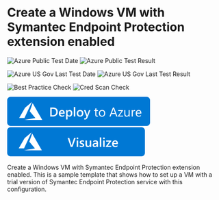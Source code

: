 # Create a Windows VM with Symantec Endpoint Protection extension enabled

![Azure Public Test Date](https://azurequickstartsservice.blob.core.windows.net/badges/symantec-extension-windows-vm/PublicLastTestDate.svg)
![Azure Public Test Result](https://azurequickstartsservice.blob.core.windows.net/badges/symantec-extension-windows-vm/PublicDeployment.svg)

![Azure US Gov Last Test Date](https://azurequickstartsservice.blob.core.windows.net/badges/symantec-extension-windows-vm/FairfaxLastTestDate.svg)
![Azure US Gov Last Test Result](https://azurequickstartsservice.blob.core.windows.net/badges/symantec-extension-windows-vm/FairfaxDeployment.svg)

![Best Practice Check](https://azurequickstartsservice.blob.core.windows.net/badges/symantec-extension-windows-vm/BestPracticeResult.svg)
![Cred Scan Check](https://azurequickstartsservice.blob.core.windows.net/badges/symantec-extension-windows-vm/CredScanResult.svg)

[![Deploy To Azure](https://raw.githubusercontent.com/Azure/azure-quickstart-templates/master/1-CONTRIBUTION-GUIDE/images/deploytoazure.svg?sanitize=true)](https://portal.azure.com/#create/Microsoft.Template/uri/https%3A%2F%2Fraw.githubusercontent.com%2FAzure%2Fazure-quickstart-templates%2Fmaster%2Fsymantec-extension-windows-vm%2Fazuredeploy.json)
[![Visualize](https://raw.githubusercontent.com/Azure/azure-quickstart-templates/master/1-CONTRIBUTION-GUIDE/images/visualizebutton.svg?sanitize=true)](http://armviz.io/#/?load=https%3A%2F%2Fraw.githubusercontent.com%2FAzure%2Fazure-quickstart-templates%2Fmaster%2Fsymantec-extension-windows-vm%2Fazuredeploy.json)

Create a Windows VM with Symantec Endpoint Protection extension enabled. This is
a sample template that shows how to set up a VM with a trial version of Symantec
Endpoint Protection service with this configuration.
